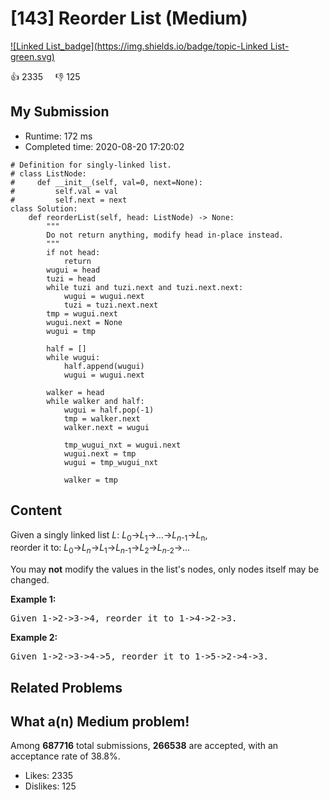# [143] Reorder List (Medium)

[![Linked List_badge](https://img.shields.io/badge/topic-Linked List-green.svg)](https://leetcode.com/problems/reorder-list/) 

:+1: 2335 &nbsp; &nbsp; :thumbsdown: 125

## My Submission

- Runtime: 172 ms
- Completed time: 2020-08-20 17:20:02

```python3
# Definition for singly-linked list.
# class ListNode:
#     def __init__(self, val=0, next=None):
#         self.val = val
#         self.next = next
class Solution:
    def reorderList(self, head: ListNode) -> None:
        """
        Do not return anything, modify head in-place instead.
        """
        if not head:
            return
        wugui = head
        tuzi = head
        while tuzi and tuzi.next and tuzi.next.next:
            wugui = wugui.next
            tuzi = tuzi.next.next
        tmp = wugui.next
        wugui.next = None
        wugui = tmp
        
        half = []
        while wugui:
            half.append(wugui)
            wugui = wugui.next
        
        walker = head
        while walker and half:
            wugui = half.pop(-1)
            tmp = walker.next
            walker.next = wugui
            
            tmp_wugui_nxt = wugui.next
            wugui.next = tmp
            wugui = tmp_wugui_nxt
            
            walker = tmp
```

## Content
<p>Given a singly linked list <em>L</em>: <em>L</em><sub>0</sub>&rarr;<em>L</em><sub>1</sub>&rarr;&hellip;&rarr;<em>L</em><sub><em>n</em>-1</sub>&rarr;<em>L</em><sub>n</sub>,<br />
reorder it to: <em>L</em><sub>0</sub>&rarr;<em>L</em><sub><em>n</em></sub>&rarr;<em>L</em><sub>1</sub>&rarr;<em>L</em><sub><em>n</em>-1</sub>&rarr;<em>L</em><sub>2</sub>&rarr;<em>L</em><sub><em>n</em>-2</sub>&rarr;&hellip;</p>

<p>You may <strong>not</strong> modify the values in the list&#39;s nodes, only nodes itself may be changed.</p>

<p><strong>Example 1:</strong></p>

<pre>
Given 1-&gt;2-&gt;3-&gt;4, reorder it to 1-&gt;4-&gt;2-&gt;3.</pre>

<p><strong>Example 2:</strong></p>

<pre>
Given 1-&gt;2-&gt;3-&gt;4-&gt;5, reorder it to 1-&gt;5-&gt;2-&gt;4-&gt;3.
</pre>


## Related Problems


## What a(n) Medium problem!
Among **687716** total submissions, **266538** are accepted, with an acceptance rate of 38.8%. <br>

- Likes: 2335
- Dislikes: 125

